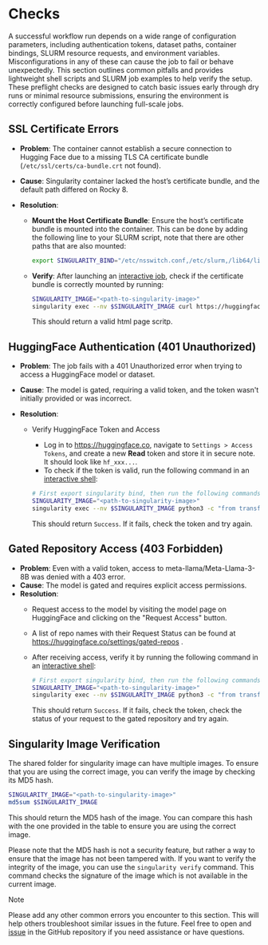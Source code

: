 # Checks

A successful workflow run depends on a wide range of configuration parameters, including authentication tokens, dataset paths, container bindings, SLURM resource requests, and environment variables. Misconfigurations in any of these can cause the job to fail or behave unexpectedly. This section outlines common pitfalls and provides lightweight shell scripts and SLURM job examples to help verify the setup. These preflight checks are designed to catch basic issues early through dry runs or minimal resource submissions, ensuring the environment is correctly configured before launching full-scale jobs.


## SSL Certificate Errors

- **Problem**: The container cannot establish a secure connection to Hugging Face due to a missing TLS CA certificate bundle (`/etc/ssl/certs/ca-bundle.crt` not found).
- **Cause**: Singularity container lacked the host’s certificate bundle, and the default path differed on Rocky 8.
- **Resolution**: 

  - **Mount the Host Certificate Bundle**: Ensure the host’s certificate bundle is mounted into the container. This can be done by adding the following line to your SLURM script, note that there are other paths that are also mounted:
  
    ```bash
    export SINGULARITY_BIND="/etc/nsswitch.conf,/etc/slurm,/lib64/libnss_sss.so.2:/lib/libnss_sss.so.2,/var/run/munge:/run/munge,/slurm,/usr/bin/sacct,/usr/bin/salloc,/usr/bin/sbatch,/usr/bin/scancel,/usr/bin/scontrol,/usr/bin/scrontab,/usr/bin/seff,/usr/bin/sinfo,/usr/bin/squeue,/usr/bin/srun,/usr/bin/sshare,/usr/bin/sstat,/usr/bin/strace,/usr/lib64/libmunge.so.2,/usr/lib64/slurm,/var/lib/sss,/etc/pki/ca-trust/extracted/pem/,/sys,/usr/lib64/pmix,/etc/pki/tls/certs/:/etc/ssl/certs/"
    ``` 
  - **Verify**: After launching an [interactive job](https://handbook.eng.kempnerinstitute.harvard.edu/s1_high_performance_computing/kempner_cluster/accessing_gpu_by_fasrc_users.html#interactive-jobs), check if the certificate bundle is correctly mounted by running:
  
    ```bash
    SINGULARITY_IMAGE="<path-to-singularity-image>"
    singularity exec --nv $SINGULARITY_IMAGE curl https://huggingface.co
    ```
    This should return a valid html page scritp.  

## HuggingFace Authentication (401 Unauthorized)

- **Problem**: The job fails with a 401 Unauthorized error when trying to access a HuggingFace model or dataset.
- **Cause**: The model is gated, requiring a valid token, and the token wasn't initially provided or was incorrect. 
- **Resolution**: 

  - Verify HuggingFace Token and Access
    - Log in to https://huggingface.co, navigate to `Settings > Access Tokens`, and create a new **Read** token and store it in secure note. It should look like `hf_xxx...`.
    - To check if the token is valid, run the following command in an [interactive shell](https://handbook.eng.kempnerinstitute.harvard.edu/s1_high_performance_computing/kempner_cluster/accessing_gpu_by_fasrc_users.html#interactive-jobs):
    
    ```bash
    # First export singularity bind, then run the following commands
    SINGULARITY_IMAGE="<path-to-singularity-image>"
    singularity exec --nv $SINGULARITY_IMAGE python3 -c "from transformers import AutoTokenizer; tokenizer = AutoTokenizer.from_pretrained('gpt2', token='your_token_here'); print('Success')"
    ```
    This should return `Success`. If it fails, check the token and try again.

## Gated Repository Access (403 Forbidden)

- **Problem**: Even with a valid token, access to meta-llama/Meta-Llama-3-8B was denied with a 403 error.
- **Cause**: The model is gated and requires explicit access permissions.
- **Resolution**: 
  - Request access to the model by visiting the model page on HuggingFace and clicking on the "Request Access" button.
  - A list of repo names with their Request Status can be found at https://huggingface.co/settings/gated-repos .
  - After receiving access, verify it by running the following command in an [interactive shell](https://handbook.eng.kempnerinstitute.harvard.edu/s1_high_performance_computing/kempner_cluster/accessing_gpu_by_fasrc_users.html#interactive-jobs):
  
    ```bash
    # First export singularity bind, then run the following commands
    SINGULARITY_IMAGE="<path-to-singularity-image>"
    singularity exec --nv $SINGULARITY_IMAGE python3 -c "from transformers import AutoTokenizer; tokenizer = AutoTokenizer.from_pretrained('meta-llama/Meta-Llama-3-8B', token='your_token_here'); print('Success')"
    ```
    This should return `Success`. If it fails, check the token, check the status of your request to the gated repository and try again.

## Singularity Image Verification

The shared folder for singularity image can have multiple images. To ensure that you are using the correct image, you can verify the image by checking its MD5 hash.

```bash
SINGULARITY_IMAGE="<path-to-singularity-image>"
md5sum $SINGULARITY_IMAGE
```
This should return the MD5 hash of the image. You can compare this hash with the one provided in the table to ensure you are using the correct image. 

Please note that the MD5 hash is not a security feature, but rather a way to ensure that the image has not been tampered with. If you want to verify the integrity of the image, you can use the `singularity verify` command. This command checks the signature of the image which is not available in the current image.

> [!NOTE]
> Please add any other common errors you encounter to this section. This will help others troubleshoot similar issues in the future. Feel free to open and [issue](https://github.com/KempnerInstitute/nvidia-nemo-workflows/issues) in the GitHub repository if you need assistance or have questions.